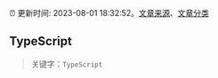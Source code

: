 :alarm_clock: 更新时间: 2023-08-01 18:32:52。[文章来源](/README.md)、[文章分类](/TAGS.md)

## TypeScript


> 关键字：`TypeScript`



